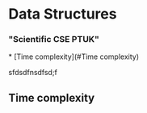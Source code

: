
<h1>Data Structures</h1>
<h3>"Scientific CSE PTUK"</h3>
* [Time complexity](#Time complexity)

sfdsdfnsdfsd;f

## Time complexity